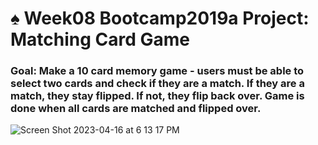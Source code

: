 # ♠️ Week08 Bootcamp2019a Project: Matching Card Game

### Goal: Make a 10 card memory game - users must be able to select two cards and check if they are a match. If they are a match, they stay flipped. If not, they flip back over. Game is done when all cards are matched and flipped over. 

![Screen Shot 2023-04-16 at 6 13 17 PM](https://user-images.githubusercontent.com/126643073/232365620-6519844f-0116-404e-9ad2-f1f1e8f0b8f4.png)
